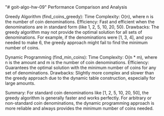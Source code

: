 "# goit-algo-hw-09" 
Performance Comparison and Analysis

Greedy Algorithm (find_coins_greedy): Time Complexity: O(n), where n is the number of coin denominations. Efficiency: Fast and efficient when the denominations are in standard form (like 1, 2, 5, 10, 20, 50). Drawbacks: The greedy algorithm may not provide the optimal solution for all sets of denominations. For example, if the denominations were [1, 3, 4], and you needed to make 6, the greedy approach might fail to find the minimum number of coins.

Dynamic Programming (find_min_coins): Time Complexity: O(n * m), where n is the amount and m is the number of coin denominations. Efficiency: Guarantees the optimal solution with the minimum number of coins for any set of denominations. Drawbacks: Slightly more complex and slower than the greedy approach due to the dynamic table construction, especially for large amounts.

Summary: For standard coin denominations like [1, 2, 5, 10, 20, 50], the greedy algorithm is generally faster and works perfectly. For arbitrary or non-standard coin denominations, the dynamic programming approach is more reliable and always provides the minimum number of coins needed.
